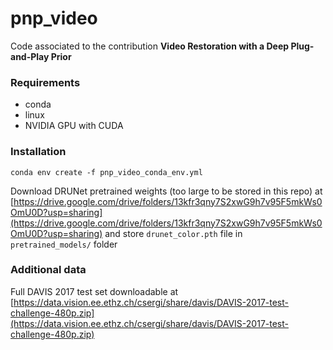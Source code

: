 # pnp_video

Code associated to the contribution **Video Restoration with a Deep Plug-and-Play Prior**

### Requirements
  - conda
  - linux
  - NVIDIA GPU with CUDA

### Installation

```conda env create -f pnp_video_conda_env.yml```

Download DRUNet pretrained weights (too large to be stored in this repo) at [https://drive.google.com/drive/folders/13kfr3qny7S2xwG9h7v95F5mkWs0OmU0D?usp=sharing](https://drive.google.com/drive/folders/13kfr3qny7S2xwG9h7v95F5mkWs0OmU0D?usp=sharing) and store `drunet_color.pth` file in `pretrained_models/` folder

### Additional data

Full DAVIS 2017 test set downloadable at [https://data.vision.ee.ethz.ch/csergi/share/davis/DAVIS-2017-test-challenge-480p.zip](https://data.vision.ee.ethz.ch/csergi/share/davis/DAVIS-2017-test-challenge-480p.zip)
